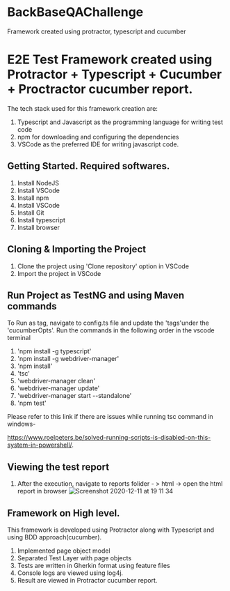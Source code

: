 # BackBaseQAChallenge
Framework created using protractor, typescript and cucumber

# E2E Test Framework created using Protractor + Typescript + Cucumber + Proctractor cucumber report.

The tech stack used for this framework creation are:

1. Typescript and Javascript as the programming language for writing test code
2. npm for downloading and configuring the dependencies
4. VSCode as the preferred IDE for writing javascript code.

## Getting Started. Required softwares.

1. Install NodeJS
2. Install VSCode 
3. Install npm
4. Install VSCode
5. Install Git
6. Install typescript
5. Install browser

## Cloning & Importing the Project
1. Clone the project using 'Clone repository' option in VSCode
2. Import the project in VSCode

## Run Project as TestNG and using Maven commands
To Run as tag, navigate to config.ts file and update the 'tags'under the 'cucumberOpts'.
Run the commands in the following order in the vscode terminal

1. 'npm install -g typescript'
2. 'npm install -g webdriver-manager'
3. 'npm install' 
4. 'tsc' 
5. 'webdriver-manager clean'
6. 'webdriver-manager update'
7. 'webdriver-manager start --standalone' 
8. 'npm test'

Please refer to this link if there are issues while running tsc command in windows- 

https://www.roelpeters.be/solved-running-scripts-is-disabled-on-this-system-in-powershell/.

## Viewing the test report
1. After the execution, navigate to reports folider - > html -> open the html report in browser
![Screenshot 2020-12-11 at 19 11 34](https://user-images.githubusercontent.com/15077514/101940346-a4e63800-3be6-11eb-9213-5bb08e93ab27.png)
## Framework on High level.
This framework is developed using Protractor  along with Typescript and using BDD approach(cucumber).

1. Implemented page object model
2. Separated Test Layer with page objects
3. Tests are written in Gherkin format using feature files
4. Console logs are viewed using log4j.
5. Result are viewed in Protractor cucumber report.

